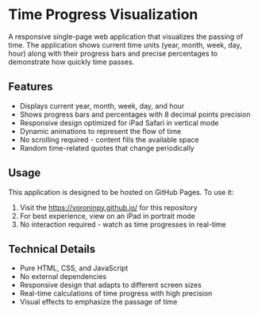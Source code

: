 # Time Progress Visualization

A responsive single-page web application that visualizes the passing of time. The application shows current time units (year, month, week, day, hour) along with their progress bars and precise percentages to demonstrate how quickly time passes.

## Features

- Displays current year, month, week, day, and hour
- Shows progress bars and percentages with 8 decimal points precision
- Responsive design optimized for iPad Safari in vertical mode
- Dynamic animations to represent the flow of time
- No scrolling required - content fills the available space
- Random time-related quotes that change periodically

## Usage

This application is designed to be hosted on GitHub Pages. To use it:

1. Visit the <https://voroninpy.github.io/> for this repository
2. For best experience, view on an iPad in portrait mode
3. No interaction required - watch as time progresses in real-time

## Technical Details

- Pure HTML, CSS, and JavaScript
- No external dependencies
- Responsive design that adapts to different screen sizes
- Real-time calculations of time progress with high precision
- Visual effects to emphasize the passage of time